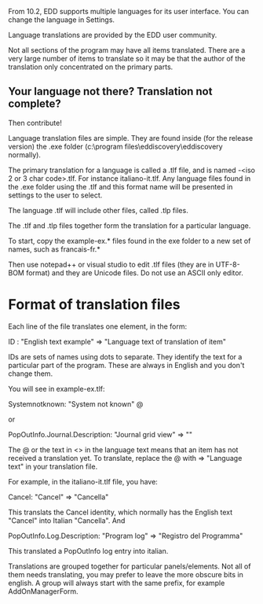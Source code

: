 From 10.2, EDD supports multiple languages for its user interface.  You can change the language in Settings.

Language translations are provided by the EDD user community.

Not all sections of the program may have all items translated.  There are a very large number of items to translate so it may be that the author of the translation only concentrated on the primary parts.

## Your language not there? Translation not complete?

Then contribute!

Language translation files are simple.  They are found inside (for the release version) the .exe folder (c:\program files\eddiscovery\eddiscovery normally). 

The primary translation for a language is called a .tlf file, and is named <languagename>-<iso 2 or 3 char code>.tlf.  For instance italiano-it.tlf.  Any language files found in the .exe folder using the .tlf and this format name will be presented in settings to the user to select.

The language .tlf will include other files, called .tlp files.

The .tlf and .tlp files together form the translation for a particular language.

To start, copy the example-ex.* files found in the exe folder to a new set of names, such as francais-fr.*

Then use notepad++ or visual studio to edit .tlf files (they are in UTF-8-BOM format) and they are Unicode files.  Do not use an ASCII only editor.

# Format of translation files

Each line of the file translates one element, in the form:

ID : "English text example" => "Language text of translation of item"

IDs are sets of names using dots to separate.  They identify the text for a particular part of the program. These are always in English and you don't change them. 

You will see in example-ex.tlf:

Systemnotknown: "System not known" @

or

PopOutInfo.Journal.Description: "Journal grid view" => "<Journal grid view>"

The @ or the text in <> in the language text means that an item has not received a translation yet.  To translate, replace the @ with => "Language text" in your translation file.

For example, in the italiano-it.tlf file, you have:

Cancel: "Cancel" => "Cancella"

This translats the Cancel identity, which normally has the English text "Cancel" into Italian "Cancella".  And

PopOutInfo.Log.Description: "Program log" => "Registro del Programma"

This translated a PopOutInfo log entry into italian.

Translations are grouped together for particular panels/elements.  Not all of them needs translating, you may prefer to leave the more obscure bits in english.  A group will always start with the same prefix, for example AddOnManagerForm.<id>

